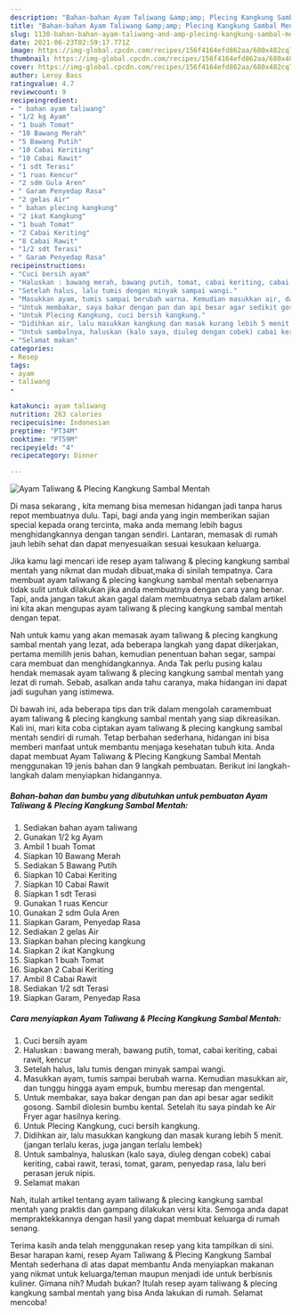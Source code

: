 ```yaml
---
description: "Bahan-bahan Ayam Taliwang &amp;amp; Plecing Kangkung Sambal Mentah yang enak Untuk Jualan"
title: "Bahan-bahan Ayam Taliwang &amp;amp; Plecing Kangkung Sambal Mentah yang enak Untuk Jualan"
slug: 1130-bahan-bahan-ayam-taliwang-and-amp-plecing-kangkung-sambal-mentah-yang-enak-untuk-jualan
date: 2021-06-23T02:59:17.771Z
image: https://img-global.cpcdn.com/recipes/156f4164efd862aa/680x482cq70/ayam-taliwang-plecing-kangkung-sambal-mentah-foto-resep-utama.jpg
thumbnail: https://img-global.cpcdn.com/recipes/156f4164efd862aa/680x482cq70/ayam-taliwang-plecing-kangkung-sambal-mentah-foto-resep-utama.jpg
cover: https://img-global.cpcdn.com/recipes/156f4164efd862aa/680x482cq70/ayam-taliwang-plecing-kangkung-sambal-mentah-foto-resep-utama.jpg
author: Leroy Bass
ratingvalue: 4.7
reviewcount: 9
recipeingredient:
- " bahan ayam taliwang"
- "1/2 kg Ayam"
- "1 buah Tomat"
- "10 Bawang Merah"
- "5 Bawang Putih"
- "10 Cabai Keriting"
- "10 Cabai Rawit"
- "1 sdt Terasi"
- "1 ruas Kencur"
- "2 sdm Gula Aren"
- " Garam Penyedap Rasa"
- "2 gelas Air"
- " bahan plecing kangkung"
- "2 ikat Kangkung"
- "1 buah Tomat"
- "2 Cabai Keriting"
- "8 Cabai Rawit"
- "1/2 sdt Terasi"
- " Garam Penyedap Rasa"
recipeinstructions:
- "Cuci bersih ayam"
- "Haluskan : bawang merah, bawang putih, tomat, cabai keriting, cabai rawit, kencur"
- "Setelah halus, lalu tumis dengan minyak sampai wangi."
- "Masukkan ayam, tumis sampai berubah warna. Kemudian masukkan air, dan tunggu hingga ayam empuk, bumbu meresap dan mengental."
- "Untuk membakar, saya bakar dengan pan dan api besar agar sedikit gosong. Sambil diolesin bumbu kental. Setelah itu saya pindah ke Air Fryer agar hasilnya kering."
- "Untuk Plecing Kangkung, cuci bersih kangkung."
- "Didihkan air, lalu masukkan kangkung dan masak kurang lebih 5 menit. (jangan terlalu keras, juga jangan terlalu lembek)"
- "Untuk sambalnya, haluskan (kalo saya, diuleg dengan cobek) cabai keriting, cabai rawit, terasi, tomat, garam, penyedap rasa, lalu beri perasan jeruk nipis."
- "Selamat makan"
categories:
- Resep
tags:
- ayam
- taliwang
- 

katakunci: ayam taliwang  
nutrition: 263 calories
recipecuisine: Indonesian
preptime: "PT34M"
cooktime: "PT59M"
recipeyield: "4"
recipecategory: Dinner

---
```



![Ayam Taliwang &amp; Plecing Kangkung Sambal Mentah](https://img-global.cpcdn.com/recipes/156f4164efd862aa/680x482cq70/ayam-taliwang-plecing-kangkung-sambal-mentah-foto-resep-utama.jpg)

Di masa  sekarang , kita memang bisa memesan hidangan jadi tanpa harus repot membuatnya dulu. Tapi, bagi anda yang ingin memberikan sajian special kepada orang tercinta, maka anda memang lebih bagus menghidangkannya dengan tangan sendiri. Lantaran, memasak di rumah jauh lebih sehat dan dapat menyesuaikan sesuai kesukaan keluarga.

Jika kamu lagi mencari ide resep ayam taliwang &amp; plecing kangkung sambal mentah yang nikmat dan mudah dibuat,maka di sinilah tempatnya. Cara membuat ayam taliwang &amp; plecing kangkung sambal mentah  sebenarnya tidak sulit untuk dilakukan jika anda membuatnya dengan cara yang benar. Tapi, anda jangan takut akan gagal dalam membuatnya 
sebab dalam artikel ini kita akan mengupas ayam taliwang &amp; plecing kangkung sambal mentah dengan tepat.  



Nah untuk kamu yang akan memasak ayam taliwang &amp; plecing kangkung sambal mentah yang lezat, ada beberapa langkah yang dapat dikerjakan, pertama memilih jenis bahan, kemudian penentuan bahan segar, sampai cara membuat dan menghidangkannya. Anda Tak perlu pusing kalau hendak memasak ayam taliwang &amp; plecing kangkung sambal mentah yang lezat di rumah. Sebab, asalkan anda  tahu caranya, maka hidangan ini dapat jadi suguhan yang istimewa.

Di bawah ini, ada beberapa tips dan trik dalam mengolah caramembuat ayam taliwang &amp; plecing kangkung sambal mentah yang siap dikreasikan. Kali ini, mari kita coba ciptakan ayam taliwang &amp; plecing kangkung sambal mentah sendiri di rumah. Tetap berbahan sederhana, hidangan ini bisa memberi manfaat untuk membantu menjaga kesehatan tubuh kita. Anda dapat membuat Ayam Taliwang &amp; Plecing Kangkung Sambal Mentah menggunakan 19 jenis bahan dan 9 langkah pembuatan. Berikut ini langkah-langkah dalam menyiapkan hidangannya.

<!--inarticleads1-->

##### Bahan-bahan dan bumbu yang dibutuhkan untuk pembuatan Ayam Taliwang &amp; Plecing Kangkung Sambal Mentah:

1. Sediakan  bahan ayam taliwang
1. Gunakan 1/2 kg Ayam
1. Ambil 1 buah Tomat
1. Siapkan 10 Bawang Merah
1. Sediakan 5 Bawang Putih
1. Siapkan 10 Cabai Keriting
1. Siapkan 10 Cabai Rawit
1. Siapkan 1 sdt Terasi
1. Gunakan 1 ruas Kencur
1. Gunakan 2 sdm Gula Aren
1. Siapkan  Garam, Penyedap Rasa
1. Sediakan 2 gelas Air
1. Siapkan  bahan plecing kangkung
1. Siapkan 2 ikat Kangkung
1. Siapkan 1 buah Tomat
1. Siapkan 2 Cabai Keriting
1. Ambil 8 Cabai Rawit
1. Sediakan 1/2 sdt Terasi
1. Siapkan  Garam, Penyedap Rasa




<!--inarticleads2-->

##### Cara menyiapkan Ayam Taliwang &amp; Plecing Kangkung Sambal Mentah:

1. Cuci bersih ayam
1. Haluskan : bawang merah, bawang putih, tomat, cabai keriting, cabai rawit, kencur
1. Setelah halus, lalu tumis dengan minyak sampai wangi.
1. Masukkan ayam, tumis sampai berubah warna. Kemudian masukkan air, dan tunggu hingga ayam empuk, bumbu meresap dan mengental.
1. Untuk membakar, saya bakar dengan pan dan api besar agar sedikit gosong. Sambil diolesin bumbu kental. Setelah itu saya pindah ke Air Fryer agar hasilnya kering.
1. Untuk Plecing Kangkung, cuci bersih kangkung.
1. Didihkan air, lalu masukkan kangkung dan masak kurang lebih 5 menit. (jangan terlalu keras, juga jangan terlalu lembek)
1. Untuk sambalnya, haluskan (kalo saya, diuleg dengan cobek) cabai keriting, cabai rawit, terasi, tomat, garam, penyedap rasa, lalu beri perasan jeruk nipis.
1. Selamat makan




Nah, itulah artikel tentang  ayam taliwang &amp; plecing kangkung sambal mentah  yang praktis dan gampang dilakukan versi kita. Semoga anda dapat mempraktekkannya dengan hasil yang dapat membuat keluarga di rumah senang. 

Terima kasih anda telah menggunakan resep yang kita tampilkan di sini. Besar harapan kami, resep  Ayam Taliwang &amp; Plecing Kangkung Sambal Mentah sederhana di atas dapat membantu Anda menyiapkan makanan yang nikmat untuk keluarga/teman maupun menjadi ide untuk berbisnis kuliner. Gimana nih? Mudah bukan? Itulah resep ayam taliwang &amp; plecing kangkung sambal mentah yang bisa Anda lakukan di rumah. Selamat mencoba!

